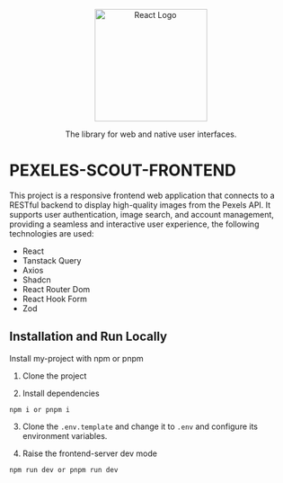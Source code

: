 <p align="center">
  <a href="https://react.dev/" target="blank"><img src="https://cdn.worldvectorlogo.com/logos/react-2.svg" width="200" alt="React Logo" /></a>
</p>
<p align="center">The library for web and native user interfaces.</p>

[circleci-image]: https://img.shields.io/circleci/build/github/nodejs/node/master?token=abc123def456
[circleci-url]: https://circleci.com/gh/nodejs/node

# PEXELES-SCOUT-FRONTEND

This project is a responsive frontend web application that connects to a RESTful backend to display high-quality images from the Pexels API. It supports user authentication, image search, and account management, providing a seamless and interactive user experience, the following technologies are used:

- React
- Tanstack Query
- Axios
- Shadcn
- React Router Dom
- React Hook Form
- Zod

## Installation and Run Locally

Install my-project with npm or pnpm

1. Clone the project

2. Install dependencies

```
npm i or pnpm i
```

3. Clone the `.env.template` and change it to `.env` and configure its environment variables.

4. Raise the frontend-server dev mode

```
npm run dev or pnpm run dev
```
